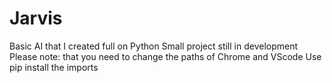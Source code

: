 # Jarvis
Basic AI that I created full on Python
Small project still in development
Please note: that you need to change the paths of Chrome and VScode
Use pip install the imports
